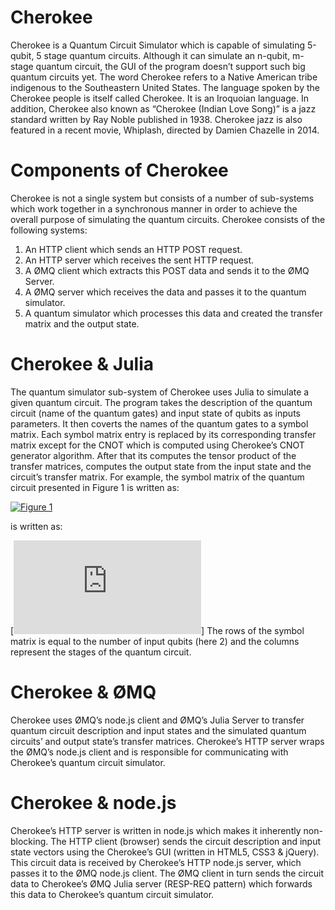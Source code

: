 # Cherokee

Cherokee is a Quantum Circuit Simulator which is capable of simulating 5-qubit, 5 stage quantum circuits. Although it can simulate an n-qubit, m-stage quantum circuit, the GUI of the program doesn’t support such big quantum circuits yet. The word Cherokee refers to a Native American tribe indigenous to the Southeastern United States. The language spoken by the Cherokee people is itself called Cherokee. It is an Iroquoian language. In addition, Cherokee also known as “Cherokee (Indian Love Song)” is a jazz standard written by Ray Noble published in 1938. Cherokee jazz is also featured in a recent movie, Whiplash, directed by Damien Chazelle in 2014. 

# Components of Cherokee

Cherokee is not a single system but consists of a number of sub-systems which work together in a synchronous manner in order to achieve the overall purpose of simulating the quantum circuits. Cherokee consists of the following systems:
  1.	An HTTP client which sends an HTTP POST request. 
  2.	An HTTP server which receives the sent HTTP request.
  3.	A ØMQ client which extracts this POST data and sends it to the ØMQ Server.
  4.	A ØMQ server which receives the data and passes it to the quantum simulator.   
  5.	A quantum simulator which processes this data and created the transfer matrix and the output state.

# Cherokee & Julia

The quantum simulator sub-system of Cherokee uses Julia to simulate a given quantum circuit. The program takes the description of the quantum circuit (name of the quantum gates) and input state of qubits as inputs parameters. It then coverts the names of the quantum gates to a symbol matrix. Each symbol matrix entry is replaced by its corresponding transfer matrix except for the CNOT which is computed using Cherokee’s CNOT generator algorithm. After that its computes the tensor product of the transfer matrices, computes the output state from the input state and the circuit’s transfer matrix. For example, the symbol matrix of the quantum circuit presented in Figure 1 is written as:

[![Figure 1](https://s5.postimg.org/3v41endhj/test_ckt.png)](https://postimg.org/image/4xe7x6war/)

is written as:

[![Matrix](http://www.sciweavers.org/tex2img.php?eq=%5Cbegin%7Bbmatrix%7D%0A%20%20%20%20H%20%20%26%20C%20%26%20H%20%5C%5C%0A%20%20%20%20H%20%20%26%20N%20%26%20H%20%5C%5C%0A%5Cend%7Bbmatrix%7D&bc=White&fc=Black&im=jpg&fs=12&ff=arev&edit=0)]
The rows of the symbol matrix is equal to the number of input qubits (here 2) and the columns represent the stages of the quantum circuit.

# Cherokee & ØMQ

Cherokee uses ØMQ’s node.js client and ØMQ’s Julia Server to transfer quantum circuit description and input states and the simulated quantum circuits’ and output state’s transfer matrices. Cherokee’s HTTP server wraps the ØMQ’s node.js client and is responsible for communicating with Cherokee’s quantum circuit simulator.

# Cherokee & node.js

Cherokee’s HTTP server is written in node.js which makes it inherently non-blocking. The HTTP client (browser) sends the circuit description and input state vectors using the Cherokee’s GUI (written in HTML5, CSS3 & jQuery). This circuit data is received by Cherokee’s HTTP node.js server, which passes it to the ØMQ node.js client. The ØMQ client in turn sends the circuit data to Cherokee’s ØMQ Julia server (RESP-REQ pattern) which forwards this data to Cherokee’s quantum circuit simulator.

